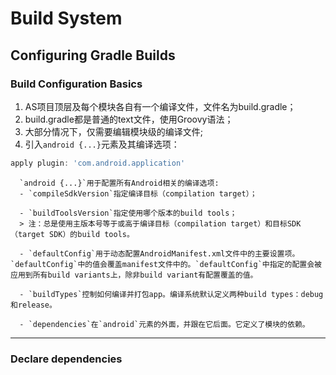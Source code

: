 # Build System

## Configuring Gradle Builds

### Build Configuration Basics

1. AS项目顶层及每个模块各自有一个编译文件，文件名为build.gradle；
2. build.gradle都是普通的text文件，使用Groovy语法；
3. 大部分情况下，仅需要编辑模块级的编译文件;
4. 引入`android {...}`元素及其编译选项：
```groovy
apply plugin: 'com.android.application'
```

      `android {...}`用于配置所有Android相关的编译选项:
      - `compileSdkVersion`指定编译目标（compilation target）；

      - `buildToolsVersion`指定使用哪个版本的build tools；
      > 注：总是使用主版本号等于或高于编译目标（compilation target）和目标SDK（target SDK）的build tools。  

      - `defaultConfig`用于动态配置AndroidManifest.xml文件中的主要设置项。`defaultConfig`中的值会覆盖manifest文件中的。`defaultConfig`中指定的配置会被应用到所有build variants上，除非build variant有配置覆盖的值。

      - `buildTypes`控制如何编译并打包app。编译系统默认定义两种build types：debug和release。

      - `dependencies`在`android`元素的外面，并跟在它后面。它定义了模块的依赖。

---

### Declare dependencies
